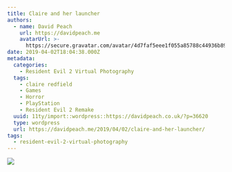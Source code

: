 ```yaml
---
title: Claire and her launcher
authors:
  - name: David Peach
    url: https://davidpeach.me
    avatarUrl: >-
      https://secure.gravatar.com/avatar/4d7faf5eee1f055a85788c44936b8995eaab6dfb004e7854ec747ccb272e91ee?s=96&d=mm&r=g
date: 2019-04-02T18:04:38.000Z
metadata:
  categories:
    - Resident Evil 2 Virtual Photography
  tags:
    - claire redfield
    - Games
    - Horror
    - PlayStation
    - Resident Evil 2 Remake
  uuid: 11ty/import::wordpress::https://davidpeach.co.uk/?p=36620
  type: wordpress
  url: https://davidpeach.me/2019/04/02/claire-and-her-launcher/
tags:
  - resident-evil-2-virtual-photography
---
```

[![](/assets/RESIDENT-EVIL-2_20190203205039-bTzobqHt380L.jpg)](/assets/RESIDENT-EVIL-2_20190203205039-bTzobqHt380L.jpg)